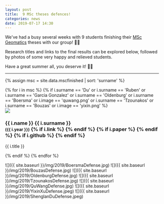 ```yaml
---
layout: post
title:  9 MSc theses defences!
categories: news
date: 2019-07-17 14:30
---
```


We've had a busy several weeks with 9 students finishing their [MSc Geomatics](http://geomatics.tudelft.nl) theses with our group! 🎉🥳

Research titles and links to the final results can be explored below, followed by photos of some very happy and relieved students.

Have a great summer all, you deserve it! 🤩😎

- - -

{% assign msc = site.data.mscfinished | sort: 'surname' %}

<div class="row">
{% for i in msc %}
{% if i.surname == 'Du' or i.surname == 'Ruben' or i.surname == 'Garcia Gonzalez' or i.surname == 'Oldenburg' or i.surname == 'Boersma' or i.image == 'quwang.png' or i.surname == 'Tzounakos' or i.surname == 'Bouzas' or i.image == 'yixin.png' %}
  <div class="col-sm-4 col-xs-6">
    <div class="thumbnail">
      <a href="{{ i.link }}"><img src="{{ "/img/msc/" | append: i.image | prepend: site.baseurl }}"/></a>
      <div class="caption">
        <h3>
          {{ i.name }} {{ i.surname }} 
          <br />
          <small>({{ i.year }})</small>
        {% if i.link %}
          <small><a href="{{ i.link }}"><i class="fas fa-book" title="thesis"></i></a></small>
        {% endif %}
        {% if i.paper %}
          <small><a href="{{ i.paper }}"><i class="fas fa-file-text" title="paper"></i></a></small>
        {% endif %}
        {% if i.github %}
          <small><a href="{{ i.github }}"><i class="fab fa-github" title="github"></i></a></small> 
        {% endif %}
        </h3>
        <p>{{ i.title }}</p>
      </div>
    </div>
  </div>
{% endif %}
{% endfor %}
</div>

![]({{ site.baseurl }}/img/2019/BoersmaDefense.jpg)
![]({{ site.baseurl }}/img/2019/BouzasDefense.jpg)
![]({{ site.baseurl }}/img/2019/OldenburgDefense.jpg)
![]({{ site.baseurl }}/img/2019/TzounakosDefense.jpg)
![]({{ site.baseurl }}/img/2019/QuWangDefense.jpg)
![]({{ site.baseurl }}/img/2019/YixinXuDefense.jpeg)
![]({{ site.baseurl }}/img/2019/ShenglanDuDefense.jpeg)